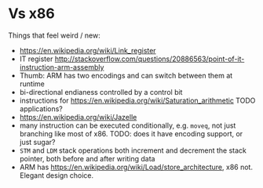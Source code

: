 # Vs x86

Things that feel weird / new:

- <https://en.wikipedia.org/wiki/Link_register>
- IT register <http://stackoverflow.com/questions/20886563/point-of-it-instruction-arm-assembly>
- Thumb: ARM has two encodings and can switch between them at runtime
- bi-directional endianess controlled by a control bit
- instructions for <https://en.wikipedia.org/wiki/Saturation_arithmetic> TODO applications?
- <https://en.wikipedia.org/wiki/Jazelle>
- many instruction can be executed conditionally, e.g. `moveq`, not just branching like most of x86. TODO: does it have encoding support, or just sugar?
- `STM` and `LDM` stack operations both increment and decrement the stack pointer, both before and after writing data
- ARM has <https://en.wikipedia.org/wiki/Load/store_architecture>, x86 not. Elegant design choice.
